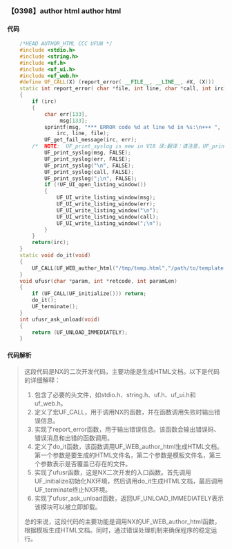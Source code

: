### 【0398】author html author html

#### 代码

```cpp
    /*HEAD AUTHOR_HTML CCC UFUN */  
    #include <stdio.h>  
    #include <string.h>  
    #include <uf.h>  
    #include <uf_ui.h>  
    #include <uf_web.h>  
    #define UF_CALL(X) (report_error( __FILE__, __LINE__, #X, (X)))  
    static int report_error( char *file, int line, char *call, int irc)  
    {  
        if (irc)  
        {  
            char err[133],  
                 msg[133];  
            sprintf(msg, "*** ERROR code %d at line %d in %s:\n+++ ",  
                irc, line, file);  
            UF_get_fail_message(irc, err);  
        /*  NOTE:  UF_print_syslog is new in V18 译:翻译：请注意，UF_print_syslog 是 V18 中的新增功能，请只提供翻译，无需添加任何评论。 */  
            UF_print_syslog(msg, FALSE);  
            UF_print_syslog(err, FALSE);  
            UF_print_syslog("\n", FALSE);  
            UF_print_syslog(call, FALSE);  
            UF_print_syslog(";\n", FALSE);  
            if (!UF_UI_open_listing_window())  
            {  
                UF_UI_write_listing_window(msg);  
                UF_UI_write_listing_window(err);  
                UF_UI_write_listing_window("\n");  
                UF_UI_write_listing_window(call);  
                UF_UI_write_listing_window(";\n");  
            }  
        }  
        return(irc);  
    }  
    static void do_it(void)  
    {  
        UF_CALL(UF_WEB_author_html("/tmp/temp.html","/path/to/template.htt",FALSE));  
    }  
    void ufusr(char *param, int *retcode, int paramLen)  
    {  
        if (UF_CALL(UF_initialize())) return;  
        do_it();  
        UF_terminate();  
    }  
    int ufusr_ask_unload(void)  
    {  
        return (UF_UNLOAD_IMMEDIATELY);  
    }

```

#### 代码解析

> 这段代码是NX的二次开发代码，主要功能是生成HTML文档。以下是代码的详细解释：
>
> 1. 包含了必要的头文件，如stdio.h、string.h、uf.h、uf_ui.h和uf_web.h。
> 2. 定义了宏UF_CALL，用于调用NX的函数，并在函数调用失败时输出错误信息。
> 3. 实现了report_error函数，用于输出错误信息。该函数会输出错误码、错误消息和出错的函数调用。
> 4. 定义了do_it函数，该函数调用UF_WEB_author_html生成HTML文档。第一个参数是要生成的HTML文件名，第二个参数是模板文件名，第三个参数表示是否覆盖已存在的文件。
> 5. 实现了ufusr函数，这是NX二次开发的入口函数。首先调用UF_initialize初始化NX环境，然后调用do_it生成HTML文档，最后调用UF_terminate终止NX环境。
> 6. 实现了ufusr_ask_unload函数，返回UF_UNLOAD_IMMEDIATELY表示该模块可以被立即卸载。
>
> 总的来说，这段代码的主要功能是调用NX的UF_WEB_author_html函数，根据模板生成HTML文档。同时，通过错误处理机制来确保程序的稳定运行。
>

